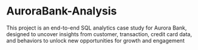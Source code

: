 # AuroraBank-Analysis
This project is an end-to-end SQL analytics case study for Aurora Bank, designed to uncover insights from customer, transaction, credit card data, and behaviors to unlock new opportunities for growth and engagement
